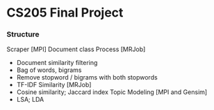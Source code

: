 # CS205 Final Project

### Structure
Scraper [MPI]
Document class
Process [MRJob]
- Document similarity filtering
- Bag of words, bigrams
- Remove stopword / bigrams with both stopwords
- TF-IDF
Similarity [MRJob]
- Cosine similarity; Jaccard index
Topic Modeling [MPI and Gensim]
- LSA; LDA